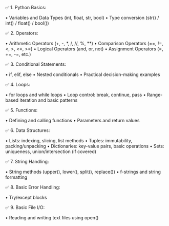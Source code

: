 ✅ 1. Python Basics:
    
• Variables and Data Types (int, float, str, bool)
• Type conversion (str() / int() / float() / bool())

✅ 2. Operators:

• Arithmetic Operators (+, -, *, /, //, %, **)
• Comparison Operators (==, !=, <, >, <=, >=)
• Logical Operators (and, or, not)
• Assignment Operators (=, +=, -=, etc.)

✅ 3. Conditional Statements:

• if, elif, else
• Nested conditionals
• Practical decision-making examples

✅ 4. Loops:

• for loops and while loops
• Loop control: break, continue, pass
• Range-based iteration and basic patterns

✅ 5. Functions:

• Defining and calling functions
• Parameters and return values

✅ 6. Data Structures:

• Lists: indexing, slicing, list methods
• Tuples: immutability, packing/unpacking
• Dictionaries: key-value pairs, basic operations
• Sets: uniqueness, union/intersection (if covered)

✅ 7. String Handling:

• String methods (upper(), lower(), split(), replace())
• f-strings and string formatting

✅ 8. Basic Error Handling:

• Try/except blocks


✅ 9. Basic File I/O:

• Reading and writing text files using open()
